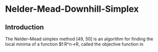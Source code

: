 # Nelder-Mead-Downhill-Simplex

## Introduction
The Nelder–Mead simplex method [49, 50] is an algorithm for finding the local minima of a function $f:R^n→R, called the objective function in 